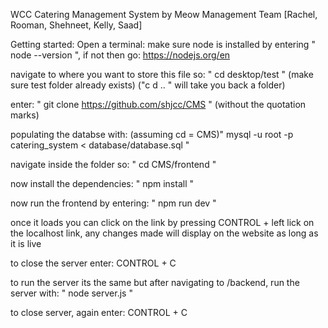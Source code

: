 WCC Catering Management System by Meow Management
Team [Rachel, Rooman, Shehneet, Kelly, Saad]

Getting started:
Open a terminal:
make sure node is installed by entering " node --version ", if not then go: https://nodejs.org/en 

navigate to where you want to store this file so: " cd desktop/test " (make sure test folder already exists) ("c d .. " will take you back a folder)

enter: " git clone https://github.com/shjcc/CMS " (without the quotation marks)

populating the databse with: (assuming cd = CMS)" mysql -u root -p catering_system < database/database.sql "

navigate inside the folder so: " cd CMS/frontend "

now install the dependencies: " npm install " 

now run the frontend by entering: " npm run dev "

once it loads you can click on the link by pressing CONTROL + left lick on the localhost link, any changes made will display on the website as long as it is live

to close the server enter: CONTROL + C


to run the server its the same but after navigating to /backend, run the server with: " node server.js "

to close server, again enter: CONTROL + C
